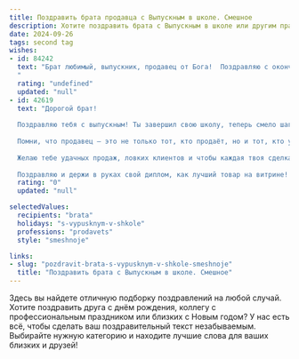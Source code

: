 ```yaml
---
title: Поздравить брата продавца с Выпускным в школе. Смешное
description: Хотите поздравить брата с Выпускным в школе или другим праздником? Наш ИИ создаст незабываемое поздравление, а вы обязательно выделитесь среди других.  
date: 2024-09-26
tags: second tag
wishes:
- id: 84242
  text: "Брат любимый, выпускник, продавец от Бога!  Поздравляю с окончанием школы!  Теперь ты не только будешь продавать мечты, но и, надеюсь,  сможешь продать  родителям идею о том, что тебе нужна новая машина для деловых поездок (ну, ты понял, за продуктами).  Удачи тебе в твоих торговых баталиях, пусть касса всегда полна, а клиенты – довольны (ну, или хотя бы не очень злы).  С праздником!
  "
  rating: "undefined"
  updated: "null"
- id: 42619
  text: "Дорогой брат!
  
  Поздравляю тебя с выпускным! Ты завершил свою школу, теперь смело шагаешь в мир, где будут не только учебники, но и настоящие клиенты! Все эти годы ты учился не только решать задачки, но и находить нужный ответ в запутанных ситуациях, а теперь настало время использовать свои навыки в роли продавца!
  
  Помни, что продавец — это не только тот, кто продаёт, но и тот, кто умеет находить подход к каждому. А если кто-то скажет, что ты не умеешь продавать, просто пусти в дело свои легендарные шутки — ни один клиент не уйдет без улыбки!
  
  Желаю тебе удачных продаж, ловких клиентов и чтобы каждая твоя сделка была как \"двойная порция мороженого\" — быстрой и сладкой! Пусть твой путь будет ярким, как вывеска на магазине, а жизнь наполнена такими же яркими моментами!
  
  Поздравляю и держи в руках свой диплом, как лучший товар на витрине! Удачи, брат!"
  rating: "0"
  updated: "null"

selectedValues:
  recipients: "brata"
  holidays: "s-vypusknym-v-shkole"
  professions: "prodavets"
  style: "smeshnoje"

links:
- slug: "pozdravit-brata-s-vypusknym-v-shkole-smeshnoje"
  title: "Поздравить брата с Выпускным в школе. Смешное"
---
```


Здесь вы найдете отличную подборку поздравлений на любой случай. 
Хотите поздравить друга с днём рождения, коллегу с профессиональным праздником или близких с Новым годом? У нас есть всё, чтобы сделать ваш поздравительный текст незабываемым. Выбирайте нужную категорию и находите лучшие слова для ваших близких и друзей!
